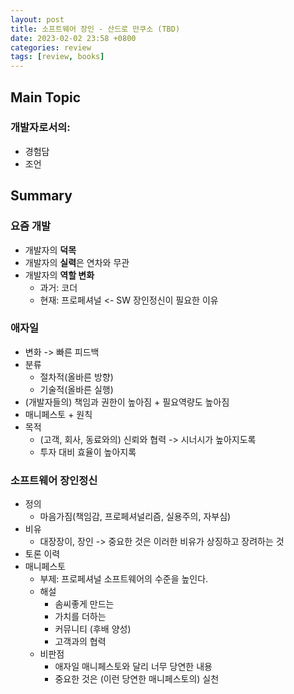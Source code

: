 ```yaml
---
layout: post
title: 소프트웨어 장인 - 산드로 만쿠소 (TBD)
date: 2023-02-02 23:58 +0800
categories: review
tags: [review, books]
---
```


## Main Topic

### 개발자로서의:

- 경험담
- 조언

## Summary

### 요즘 개발

- 개발자의 **덕목**
- 개발자의 **실력**은 연차와 무관
- 개발자의 **역할 변화**
  - 과거: 코더 
  - 현재: 프로페셔널 <- SW 장인정신이 필요한 이유

### 애자일

- 변화 -> 빠른 피드백
- 분류
  - 절차적(올바른 방향)
  - 기술적(올바른 실행)
- (개발자들의) 책임과 권한이 높아짐 + 필요역량도 높아짐
- 매니페스토 + 원칙
- 목적
  - (고객, 회사, 동료와의) 신뢰와 협력 -> 시너시가 높아지도록
  - 투자 대비 효율이 높아지록

### 소프트웨어 장인정신
- 정의
  - 마음가짐(책임감, 프로페셔널리즘, 실용주의, 자부심)
- 비유
  - 대장장이, 장인 -> 중요한 것은 이러한 비유가 상징하고 장려하는 것
- 토론 이력
- 매니페스토
  - 부제: 프로페셔널 소프트웨어의 수준을 높인다.
  - 해설
    - 솜씨좋게 만드는
    - 가치를 더하는 
    - 커뮤니티 (후배 양성)
    - 고객과의 협력
  - 비판점
    - 애자일 매니페스토와 달리 너무 당연한 내용
    - 중요한 것은 (이런 당연한 매니페스토의) 실천
